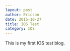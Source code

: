 ```yaml
---
layout: post
author: Ericson
date: 2015-10-27
title: IOS Test
category: IOS
---
```


This is my first IOS test blog.